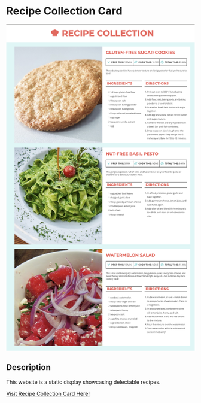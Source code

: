# Recipe Collection Card

![Recipe Card](img/recipe-snap.png)

## Description
This website is a static display showcasing delectable recipes.

<a href="https://lee77carter.github.io/recipe-card/">Visit Recipe Collection Card Here!</a>  
